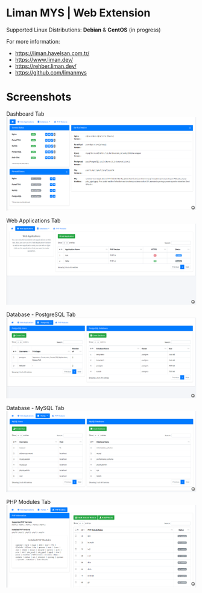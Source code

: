 # Liman MYS | Web Extension

Supported Linux Distributions: **Debian** & **CentOS** (in progress)

For more information:
- https://liman.havelsan.com.tr/
- https://www.liman.dev/
- https://rehber.liman.dev/
- https://github.com/limanmys

# Screenshots
Dashboard Tab </br>
![scr01](/screenshots/dashboardTab.jpg)

Web Applications Tab </br>
![scr02](/screenshots/webAppsTab.jpg)

Database - PostgreSQL Tab </br>
![scr03](/screenshots/postgresqlTab.jpg)

Database - MySQL Tab </br>
![scr04](/screenshots/mysqlTab.jpg)

PHP Modules Tab </br>
![scr05](/screenshots/phpModulesTab.jpg)
